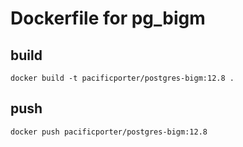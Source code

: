# Dockerfile for pg_bigm

## build

```
docker build -t pacificporter/postgres-bigm:12.8 .
```

## push

```
docker push pacificporter/postgres-bigm:12.8
```
